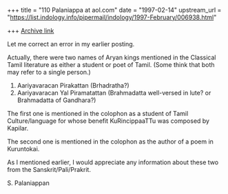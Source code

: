 +++
title = "110 Palaniappa at aol.com"
date = "1997-02-14"
upstream_url = "https://list.indology.info/pipermail/indology/1997-February/006938.html"

+++
[Archive link](https://list.indology.info/pipermail/indology/1997-February/006938.html)

Let me correct an error in my earlier posting.

Actually, there were two names of Aryan kings mentioned in the Classical
Tamil literature as either a student or poet of Tamil. (Some think that both
may refer to a single person.)   

1. Aariyavaracan Pirakattan  (Brhadratha?)
2. Aariyavaracan Yal Piramatattan  (Brahmadatta well-versed in lute?  or
                        Brahmadatta of Gandhara?)

The first one is mentioned in the colophon as a student of Tamil
Culture/language for whose benefit KuRincippaaTTu was composed by Kapilar.

The second one is mentioned in the colophon as the author of a poem in
Kuruntokai.

As I mentioned earlier, I would appreciate any information about these two
from the Sanskrit/Pali/Prakrit.


S. Palaniappan





